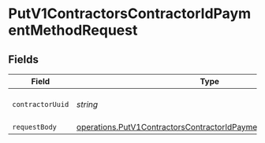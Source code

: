 # PutV1ContractorsContractorIdPaymentMethodRequest


## Fields

| Field                                                                                                                                              | Type                                                                                                                                               | Required                                                                                                                                           | Description                                                                                                                                        |
| -------------------------------------------------------------------------------------------------------------------------------------------------- | -------------------------------------------------------------------------------------------------------------------------------------------------- | -------------------------------------------------------------------------------------------------------------------------------------------------- | -------------------------------------------------------------------------------------------------------------------------------------------------- |
| `contractorUuid`                                                                                                                                   | *string*                                                                                                                                           | :heavy_check_mark:                                                                                                                                 | The UUID of the contractor                                                                                                                         |
| `requestBody`                                                                                                                                      | [operations.PutV1ContractorsContractorIdPaymentMethodRequestBody](../../models/operations/putv1contractorscontractoridpaymentmethodrequestbody.md) | :heavy_minus_sign:                                                                                                                                 | N/A                                                                                                                                                |